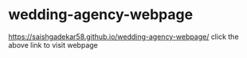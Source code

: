 # wedding-agency-webpage
https://saishgadekar58.github.io/wedding-agency-webpage/
click the above link to visit webpage
